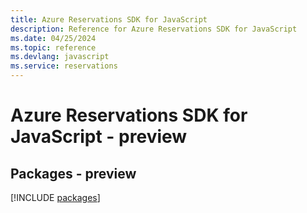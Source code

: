 ```yaml
---
title: Azure Reservations SDK for JavaScript
description: Reference for Azure Reservations SDK for JavaScript
ms.date: 04/25/2024
ms.topic: reference
ms.devlang: javascript
ms.service: reservations
---
```

# Azure Reservations SDK for JavaScript - preview
## Packages - preview
[!INCLUDE [packages](reservations-index.md)]